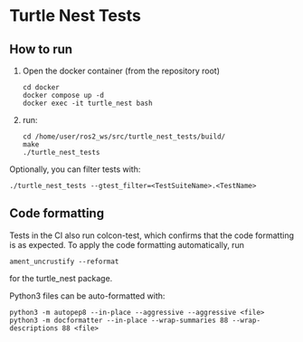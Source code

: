 # Turtle Nest Tests

## How to run

1. Open the docker container (from the repository root)

    ```
    cd docker
    docker compose up -d
    docker exec -it turtle_nest bash
    ```

1. run:
   ```
   cd /home/user/ros2_ws/src/turtle_nest_tests/build/
   make
   ./turtle_nest_tests
   ```
   
Optionally, you can filter tests with:

```
./turtle_nest_tests --gtest_filter=<TestSuiteName>.<TestName>
```


## Code formatting

Tests in the CI also run colcon-test, which confirms that the code formatting is as expected.
To apply the code formatting automatically, run

```commandline
ament_uncrustify --reformat
```

for the turtle_nest package.

Python3 files can be auto-formatted with:
```commandline
python3 -m autopep8 --in-place --aggressive --aggressive <file>
python3 -m docformatter --in-place --wrap-summaries 88 --wrap-descriptions 88 <file>
```